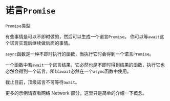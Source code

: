 # 诺言`Promise`

`Promise`类型

有些事情是可以不即时做的，然后可以生成一个诺言`Promise`。
你可以等`await`这个诺言实现后继续做后面的事情。

`async`函数是一种不即时执行的函数，当执行它时会得到一个诺言`Promise`。

一个函数中若`await`一个诺言结果，它必然也是不即时得到结果的函数，执行它也必然会得到一个诺言，所以`await`必然在一个`async`函数中使用。

截止目前，顶级诺言不可等待`await`。

更多的示例请查看网络 Network 部分，这里只是简单的介绍一下概念。
